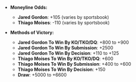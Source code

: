 - **Moneyline Odds:**
  - **Jared Gordon**: +105 (varies by sportsbook)
  - **Thiago Moises**: -110 (varies by sportsbook)

- **Methods of Victory:**
  - **Jared Gordon To Win By KO/TKO/DQ**: +800 to +900
  - **Jared Gordon To Win By Submission**: +2500
  - **Jared Gordon To Win By Decision**: +110 to +125
  - **Thiago Moises To Win By KO/TKO/DQ**: +600
  - **Thiago Moises To Win By Submission**: +400 to +600
  - **Thiago Moises To Win By Decision**: +150
  - **Draw**: +5000 to +6600